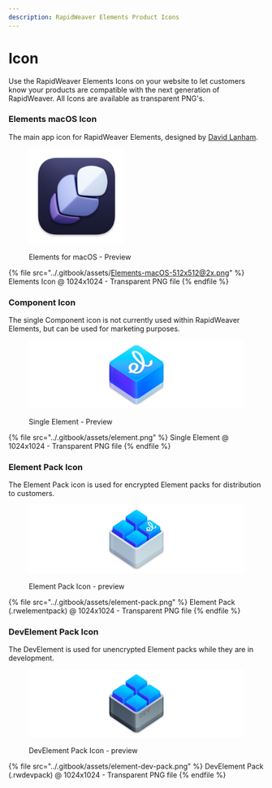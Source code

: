 ```yaml
---
description: RapidWeaver Elements Product Icons
---
```


# Icon

Use the RapidWeaver Elements Icons on your website to let customers know your products are compatible with the next generation of RapidWeaver. All Icons are available as transparent PNG's.

### Elements macOS Icon

The main app icon for RapidWeaver Elements, designed by [David Lanham](https://www.dlanham.com).

<figure><img src="../.gitbook/assets/Icon-macOS-512x512@2x.png" alt="" width="188"><figcaption><p>Elements for macOS - Preview</p></figcaption></figure>

{% file src="../.gitbook/assets/Elements-macOS-512x512@2x.png" %}
Elements Icon @ 1024x1024 - Transparent PNG file
{% endfile %}

### Component Icon

The single Component icon is not currently used within RapidWeaver Elements, but can be used for marketing purposes.

<figure><img src="../.gitbook/assets/Element Display.jpg" alt=""><figcaption><p>Single Element - Preview</p></figcaption></figure>

{% file src="../.gitbook/assets/element.png" %}
Single Element @ 1024x1024 - Transparent PNG file
{% endfile %}

### Element Pack Icon

The Element Pack icon is used for encrypted Element packs for distribution to customers.

<figure><img src="../.gitbook/assets/Element Pack Display.jpg" alt=""><figcaption><p>Element Pack Icon - preview</p></figcaption></figure>

{% file src="../.gitbook/assets/element-pack.png" %}
Element Pack (.rwelementpack) @ 1024x1024 - Transparent PNG file
{% endfile %}

### DevElement Pack Icon

The DevElement is used for unencrypted Element packs while they are in development.

<figure><img src="../.gitbook/assets/Element Dev Pack Display.jpg" alt=""><figcaption><p>DevElement Pack Icon - preview</p></figcaption></figure>

{% file src="../.gitbook/assets/element-dev-pack.png" %}
DevElement Pack (.rwdevpack) @ 1024x1024 - Transparent PNG file
{% endfile %}
